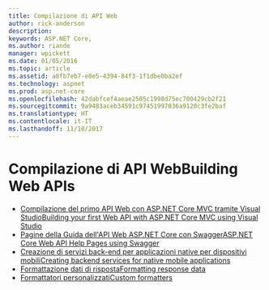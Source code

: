 ```yaml
---
title: Compilazione di API Web
author: rick-anderson
description: 
keywords: ASP.NET Core,
ms.author: riande
manager: wpickett
ms.date: 01/05/2016
ms.topic: article
ms.assetid: a8fb7eb7-e0e5-4394-84f3-1f1dbe0ba2ef
ms.technology: aspnet
ms.prod: asp.net-core
ms.openlocfilehash: 42dabfcef4aeae2505c1998d75ec700429cb2f21
ms.sourcegitcommit: 9a9483aceb34591c97451997036a9120c3fe2baf
ms.translationtype: HT
ms.contentlocale: it-IT
ms.lasthandoff: 11/10/2017
---
```

# <a name="building-web-apis"></a><span data-ttu-id="c9204-103">Compilazione di API Web</span><span class="sxs-lookup"><span data-stu-id="c9204-103">Building Web APIs</span></span>

* [<span data-ttu-id="c9204-104">Compilazione del primo API Web con ASP.NET Core MVC tramite Visual Studio</span><span class="sxs-lookup"><span data-stu-id="c9204-104">Building your first Web API with ASP.NET Core MVC using Visual Studio</span></span>](../../tutorials/first-web-api.md)
* [<span data-ttu-id="c9204-105">Pagine della Guida dell'API Web ASP.NET Core con Swagger</span><span class="sxs-lookup"><span data-stu-id="c9204-105">ASP.NET Core Web API Help Pages using Swagger</span></span>](../../tutorials/web-api-help-pages-using-swagger.md)
* [<span data-ttu-id="c9204-106">Creazione di servizi back-end per applicazioni native per dispositivi mobili</span><span class="sxs-lookup"><span data-stu-id="c9204-106">Creating backend services for native mobile applications</span></span>](../../mobile/native-mobile-backend.md)
* [<span data-ttu-id="c9204-107">Formattazione dati di risposta</span><span class="sxs-lookup"><span data-stu-id="c9204-107">Formatting response data</span></span>](../models/formatting.md)
* [<span data-ttu-id="c9204-108">Formattatori personalizzati</span><span class="sxs-lookup"><span data-stu-id="c9204-108">Custom formatters</span></span>](../advanced/custom-formatters.md)

